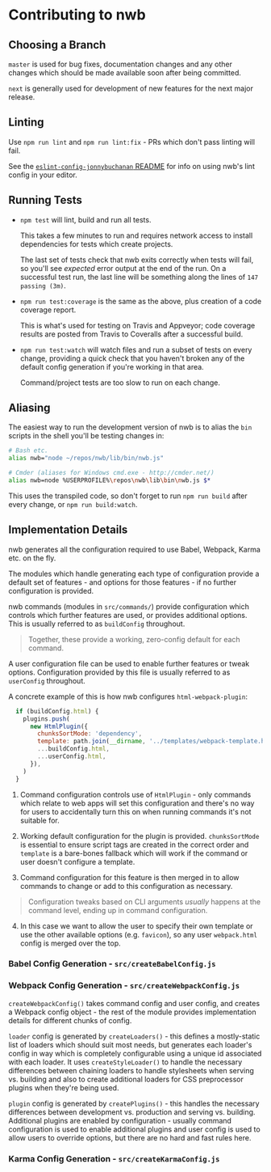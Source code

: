 # Contributing to nwb

## Choosing a Branch

`master` is used for bug fixes, documentation changes and any other changes which should be made available soon after being committed.

`next` is generally used for development of new features for the next major release.

## Linting

Use `npm run lint` and `npm run lint:fix` - PRs which don't pass linting will fail.

See the [`eslint-config-jonnybuchanan` README](https://github.com/insin/eslint-config-jonnybuchanan#readme) for info on using nwb's lint config in your editor.

## Running Tests

- `npm test` will lint, build and run all tests.

  This takes a few minutes to run and requires network access to install dependencies for tests which create projects.

  The last set of tests check that nwb exits correctly when tests will fail, so you'll see *expected* error output at the end of the run. On a successful test run, the last line will be something along the lines of `147 passing (3m)`.

- `npm run test:coverage` is the same as the above, plus creation of a code coverage report.

  This is what's used for testing on Travis and Appveyor; code coverage results are posted from Travis to Coveralls after a successful build.

- `npm run test:watch` will watch files and run a subset of tests on every change, providing a quick check that you haven't broken any of the default config generation if you're working in that area.

  Command/project tests are too slow to run on each change.

## Aliasing

The easiest way to run the development version of nwb is to alias the `bin` scripts in the shell you'll be testing changes in:

```sh
# Bash etc.
alias nwb="node ~/repos/nwb/lib/bin/nwb.js"

# Cmder (aliases for Windows cmd.exe - http://cmder.net/)
alias nwb=node %USERPROFILE%\repos\nwb\lib\bin\nwb.js $*
```

This uses the transpiled code, so don't forget to run `npm run build` after every change, or `npm run build:watch`.

## Implementation Details

nwb generates all the configuration required to use Babel, Webpack, Karma etc. on the fly.

The modules which handle generating each type of configuration provide a default set of features - and options for those features - if no further configuration is provided.

nwb commands (modules in `src/commands/`) provide configuration which controls which further features are used, or provides additional options. This is usually referred to as `buildConfig` throughout.

> Together, these provide a working, zero-config default for each command.

A user configuration file can be used to enable further features or tweak options. Configuration provided by this file is usually referred to as `userConfig` throughout.

A concrete example of this is how nwb configures `html-webpack-plugin`:

```js
  if (buildConfig.html) {
    plugins.push(
      new HtmlPlugin({
        chunksSortMode: 'dependency',
        template: path.join(__dirname, '../templates/webpack-template.html'),
        ...buildConfig.html,
        ...userConfig.html,
      }),
    )
  }
```

1. Command configuration controls use of `HtmlPlugin` - only commands which relate to web apps will set this configuration and there's no way for users to accidentally turn this on when running commands it's not suitable for.

2. Working default configuration for the plugin is provided. `chunksSortMode` is essential to ensure script tags are created in the correct order and `template` is a bare-bones fallback which will work if the command or user doesn't configure a template.

3. Command configuration for this feature is then merged in to allow commands to change or add to this configuration as necessary.

  > Configuration tweaks based on CLI arguments *usually* happens at the command level, ending up in command configuration.

4. In this case we want to allow the user to specify their own template or use the other available options (e.g. `favicon`), so any user `webpack.html` config is merged over the top.

### Babel Config Generation - `src/createBabelConfig.js`

### Webpack Config Generation - `src/createWebpackConfig.js`

`createWebpackConfig()` takes command config and user config, and creates a Webpack config object - the rest of the module provides implementation details for different chunks of config.

`loader` config is generated by `createLoaders()` - this defines a mostly-static list of loaders which should suit most needs, but generates each loader's config in way which is completely configurable using a unique id associated with each loader. It uses `createStyleLoader()` to handle the necessary differences between chaining loaders to handle stylesheets when serving vs. building and also to create additional loaders for CSS preprocessor plugins when they're being used.

`plugin` config is generated by `createPlugins()` - this handles the necessary differences between development vs. production and serving vs. building. Additional plugins are enabled by configuration - usually command configuration is used to enable additional plugins and user config is used to allow users to override options, but there are no hard and fast rules here.

### Karma Config Generation - `src/createKarmaConfig.js`
